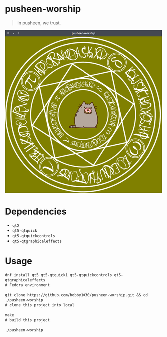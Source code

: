 # pusheen-worship
> In pusheen, we trust.

![](./screenshot.png)

# Dependencies
* `qt5`
* `qt5-qtquick`
* `qt5-qtquickcontrols`
* `qt5-qtgraphicaleffects`

# Usage
```shell
dnf install qt5 qt5-qtquick1 qt5-qtquickcontrols qt5-qtgraphicaleffects
# Fedora environment

git clone https://github.com/bobby1030/pusheen-worship.git && cd ./pusheen-worship
# clone this project into local

make
# build this project

./pusheen-worship